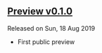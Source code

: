 ## [Preview v0.1.0](https://github.com/fthevenet/binjr-adapter-elitebgs/releases/tag/v0.1.0)
Released on Sun, 18 Aug 2019

* First public preview 